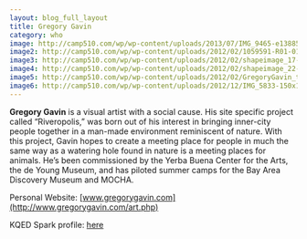 ```yaml
---
layout: blog_full_layout
title: Gregory Gavin
category: who
image: http://camp510.com/wp/wp-content/uploads/2013/07/IMG_9465-e1388532614292.jpg
image2: http://camp510.com/wp/wp-content/uploads/2012/02/1059591-R01-010-150x150.jpg
image3: http://camp510.com/wp/wp-content/uploads/2012/02/shapeimage_17-150x150.png
image4: http://camp510.com/wp/wp-content/uploads/2012/02/shapeimage_22-150x150.png
image5: http://camp510.com/wp/wp-content/uploads/2012/02/GregoryGavin_thumb-150x150.png
image6: http://camp510.com/wp/wp-content/uploads/2012/12/IMG_5833-150x150.jpg
---
```


**Gregory Gavin** is a visual artist with a social cause. His site specific project called “Riveropolis,” was born out of his interest in bringing inner-city people together in a man-made environment reminiscent of nature. With this project, Gavin hopes to create a meeting place for people in much the same way as a watering hole found in nature is a meeting places for animals. He’s been commissioned by the Yerba Buena Center for the Arts, the de Young Museum, and has piloted summer camps for the Bay Area Discovery Museum and MOCHA.

Personal Website: [www.gregorygavin.com](http://www.gregorygavin.com/art.php)

KQED Spark profile: [here](http://ww2.kqed.org/spark/gregory-gavin/)